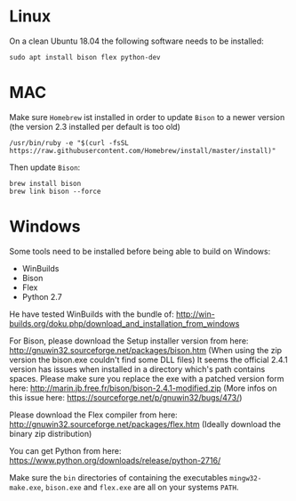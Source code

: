 <!--

  Licensed to the Apache Software Foundation (ASF) under one or more
  contributor license agreements.  See the NOTICE file distributed with
  this work for additional information regarding copyright ownership.
  The ASF licenses this file to You under the Apache License, Version 2.0
  (the "License"); you may not use this file except in compliance with
  the License.  You may obtain a copy of the License at

      http://www.apache.org/licenses/LICENSE-2.0

  Unless required by applicable law or agreed to in writing, software
  distributed under the License is distributed on an "AS IS" BASIS,
  WITHOUT WARRANTIES OR CONDITIONS OF ANY KIND, either express or implied.
  See the License for the specific language governing permissions and
  limitations under the License.

-->
# Linux

On a clean Ubuntu 18.04 the following software needs to be installed:

    sudo apt install bison flex python-dev
         
# MAC

Make sure `Homebrew` ist installed in order to update `Bison` to a newer version (the version 2.3 installed per default is too old)
    
    /usr/bin/ruby -e "$(curl -fsSL https://raw.githubusercontent.com/Homebrew/install/master/install)"

Then update `Bison`: 

    brew install bison
    brew link bison --force

# Windows

Some tools need to be installed before being able to build on Windows:

- WinBuilds
- Bison
- Flex
- Python 2.7

He have tested WinBuilds with the bundle of: http://win-builds.org/doku.php/download_and_installation_from_windows

For Bison, please download the Setup installer version from here: http://gnuwin32.sourceforge.net/packages/bison.htm (When using the zip version the bison.exe couldn't find some DLL files)
It seems the official 2.4.1 version has issues when installed in a directory which's path contains spaces. Please make sure you replace the exe with a patched version form here: http://marin.jb.free.fr/bison/bison-2.4.1-modified.zip
(More infos on this issue here: https://sourceforge.net/p/gnuwin32/bugs/473/)

Please download the Flex compiler from here: http://gnuwin32.sourceforge.net/packages/flex.htm (Ideally download the binary zip distribution)  

You can get Python from here: https://www.python.org/downloads/release/python-2716/

Make sure the `bin` directories of containing the executables `mingw32-make.exe`, `bison.exe` and `flex.exe` are all on your systems `PATH`.

